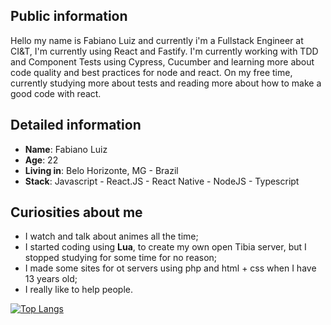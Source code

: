 ## Public information

Hello my name is Fabiano Luiz and currently i'm a Fullstack Engineer at CI&T, I'm currently using React and Fastify. I'm currently working with TDD and Component Tests using Cypress, Cucumber and learning more about code quality and best practices for node and react.
On my free time, currently studying more about tests and reading more about how to make a good code with react.

## Detailed information

- **Name**: Fabiano Luiz
- **Age**: 22
- **Living in**: Belo Horizonte, MG - Brazil
- **Stack**: Javascript - React.JS - React Native - NodeJS - Typescript

## Curiosities about me

- I watch and talk about animes all the time;
- I started coding using **Lua**, to create my own open Tibia server, but I stopped studying for some time for no reason;
- I made some sites for ot servers using php and html + css when I have 13 years old;
- I really like to help people.

[![Top Langs](https://github-readme-stats.vercel.app/api/top-langs/?username=Fabianolvs&layout=compact)](https://github.com/Fabianolvs)


